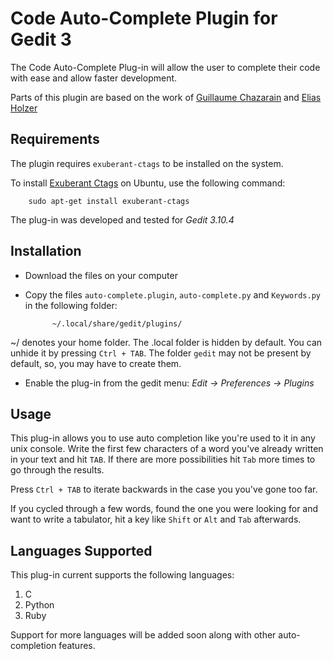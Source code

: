 # Code Auto-Complete Plugin for Gedit 3

The Code Auto-Complete Plug-in will allow the user to complete their
code with ease and allow faster development.

Parts of this plugin are based on the work of [Guillaume Chazarain](http://guichaz.free.fr/gedit-completion) 
and [Elias Holzer](http://elias.hiex.at/gedit-plugins/)

## Requirements

The plugin requires `exuberant-ctags` to be installed on the system.

To install [Exuberant Ctags](http://ctags.sourceforge.net/) on Ubuntu, use the following command:
	
		sudo apt-get install exuberant-ctags

The plug-in was developed and tested for *Gedit 3.10.4*

## Installation

- Download the files on your computer

- Copy the files `auto-complete.plugin`, `auto-complete.py` and `Keywords.py` in the following folder:

			~/.local/share/gedit/plugins/
			
~/ denotes your home folder. The .local folder is hidden by default. 
You can unhide it by pressing `Ctrl + TAB`. The folder `gedit` may not 
be present by default, so, you may have to create them.

- Enable the plug-in from the gedit menu: *Edit -> Preferences -> Plugins*

## Usage

This plug-in allows you to use auto completion like you're used to it in any
unix console. Write the first few characters of a word you've already
written in your text and hit `TAB`. If there are more possibilities hit
`Tab` more times to go through the results.
 
Press `Ctrl + TAB` to iterate backwards in the case you you've gone too far.
 
If you cycled through a few words, found the one you were looking for and want
to write a tabulator, hit a key like `Shift` or `Alt` and `Tab` afterwards.

## Languages Supported

This plug-in current supports the following languages:

1. C
2. Python
3. Ruby

Support for more languages will be added soon along with other auto-completion features.
